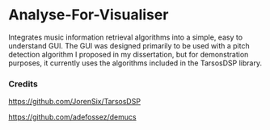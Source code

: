 # Analyse-For-Visualiser
Integrates music information retrieval algorithms into a simple, easy to understand GUI. The GUI was designed primarily to be used with a pitch detection algorithm I proposed in my dissertation, but for demonstration purposes, it currently uses the algorithms included in the TarsosDSP library.

### Credits
https://github.com/JorenSix/TarsosDSP

https://github.com/adefossez/demucs
